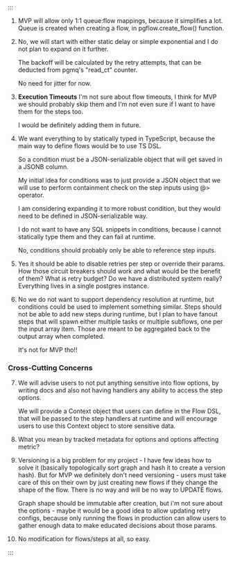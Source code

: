 :::

1. MVP will allow only 1:1 queue:flow mappings, because it simplifies a lot.
   Queue is created when creating a flow, in pgflow.create_flow() function.

2. No, we will start with either static delay or simple exponential and
   I do not plan to expand on it further.

   The backoff will be calculated by the retry attempts, that can be deducted
   from pgmq's "read_ct" counter.

   No need for jitter for now.

3. **Execution Timeouts**
   I'm not sure about flow timeouts, I think for MVP we should probably
   skip them and I'm not even sure if I want to have them for the steps too.

   I would be definitely adding them in future.

4. We want everything to by statically typed in TypeScript, because the main
   way to define flows would be to use TS DSL.

   So a condition must be a JSON-serializable object that will get saved
   in a JSONB column.

   My initial idea for conditions was to just provide a JSON object that we
   will use to perform containment check on the step inputs using @> operator.

   I am considering expanding it to more robust condition, but they would need
   to be defined in JSON-serializable way.

   I do not want to have any SQL snippets in conditions, because I cannot
   statically type them and they can fail at runtime.

   No, conditions should probably only be able to reference step inputs.

5. Yes it should be able to disable retries per step or override their params.
   How those circuit breakers should work and what would be the benefit of them?
   What is retry budget? Do we have a distributed system really? Everything
   lives in a single postgres instance.

6. No we do not want to support dependency resolution at runtime,
   but conditions could be used to implement something similar.
   Steps should not be able to add new steps during runtime,
   but I plan to have fanout steps that will spawn either multiple tasks
   or multiple subflows, one per the input array item.
   Those are meant to be aggregated back to the output array when completed.

   It's not for MVP tho!!

### Cross-Cutting Concerns
7. We will advise users to not put anything sensitive into flow options,
   by writing docs and also not having handlers any ability to access the
   step options.

   We will provide a Context object that users can define in the Flow DSL,
   that will be passed to the step handlers at runtime and will encourage
   users to use this Context object to store sensitive data.

8. What you mean by tracked metadata for options and options affecting metric?

9. Versioning is a big problem for my project - I have few ideas how to solve
   it (basically topologically sort graph and hash it to create a version hash).
   But for MVP we definitely don't need versioning - users must take care of
   this on their own by just creating new flows if they change the shape of
   the flow. There is no way and will be no way to UPDATE flows.

   Graph shape should be immutable after creation, but i'm not sure about
   the options - maybe it would be a good idea to allow updating retry configs,
   because only running the flows in production can allow users to gather
   enough data to make educated decisions about those params.

10. No modification for flows/steps at all, so easy.
    
:::
